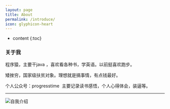 ```yaml
---
layout: page
title: About
permalink: /introduce/
icon: glyphicon-heart
---
```



* content
{:toc}


### 关于我

程序猿，主要干java ，喜欢看各种书，学英语。以前挺喜欢跑步。

矮挫穷，国家级扶贫对象。理想就是搞事情，有点钱最好。

个人公众号：progresstime  主要记录读书感悟，个人心得体会，装逼等。

---


![自我介绍](http://7xpuj1.com1.z0.glb.clouddn.com/img-71d3e5413cb45f8dd400bef4017f5185%281%29.jpg)

